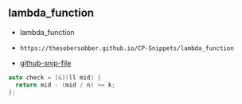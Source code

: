
## lambda_function

- lambda_function
- ```
  https://thesobersobber.github.io/CP-Snippets/lambda_function
  ```
- [github-snip-file](https://github.com/theSoberSobber/CP-Snippets/blob/main/snippets.json#L745)

```cpp
auto check = [&](ll mid) {
  return mid - (mid / n) >= k;
};
```
